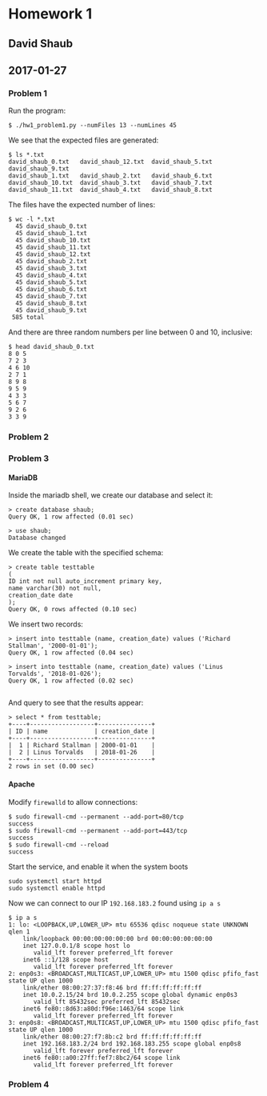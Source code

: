 Homework 1
===========
David Shaub
-----------
2017-01-27
----------

### Problem 1
Run the program:
```
$ ./hw1_problem1.py --numFiles 13 --numLines 45
```
We see that the expected files are generated:
```
$ ls *.txt
david_shaub_0.txt   david_shaub_12.txt  david_shaub_5.txt  david_shaub_9.txt
david_shaub_1.txt   david_shaub_2.txt   david_shaub_6.txt
david_shaub_10.txt  david_shaub_3.txt   david_shaub_7.txt
david_shaub_11.txt  david_shaub_4.txt   david_shaub_8.txt

```
The files have the expected number of lines:
```
$ wc -l *.txt
  45 david_shaub_0.txt
  45 david_shaub_1.txt
  45 david_shaub_10.txt
  45 david_shaub_11.txt
  45 david_shaub_12.txt
  45 david_shaub_2.txt
  45 david_shaub_3.txt
  45 david_shaub_4.txt
  45 david_shaub_5.txt
  45 david_shaub_6.txt
  45 david_shaub_7.txt
  45 david_shaub_8.txt
  45 david_shaub_9.txt
 585 total
```
And there are three random numbers per line between 0 and 10, inclusive:
```
$ head david_shaub_0.txt
8 0 5
7 2 3
4 6 10
2 7 1
8 9 8
9 5 9
4 3 3
5 6 7
9 2 6
3 3 9

```

### Problem 2

### Problem 3
#### MariaDB
Inside the mariadb shell, we create our database and select it:
```
> create database shaub;
Query OK, 1 row affected (0.01 sec)

> use shaub;
Database changed

```
We create the table with the specified schema:
```
> create table testtable
(
ID int not null auto_increment primary key,
name varchar(30) not null,
creation_date date
);
Query OK, 0 rows affected (0.10 sec)

```
We insert two records:
```
> insert into testtable (name, creation_date) values ('Richard Stallman', '2000-01-01');
Query OK, 1 row affected (0.04 sec)

> insert into testtable (name, creation_date) values ('Linus Torvalds', '2018-01-026');
Query OK, 1 row affected (0.02 sec)


```
And query to see that the results appear:
```
> select * from testtable;
+----+------------------+---------------+
| ID | name             | creation_date |
+----+------------------+---------------+
|  1 | Richard Stallman | 2000-01-01    |
|  2 | Linus Torvalds   | 2018-01-26    |
+----+------------------+---------------+
2 rows in set (0.00 sec)

```
#### Apache
Modify `firewalld` to allow connections:
```
$ sudo firewall-cmd --permanent --add-port=80/tcp
success
$ sudo firewall-cmd --permanent --add-port=443/tcp
success
$ sudo firewall-cmd --reload
success
```

Start the service, and enable it when the system boots
```
sudo systemctl start httpd
sudo systemctl enable httpd
```
Now we can connect to our IP `192.168.183.2` found using `ip a s`
```
$ ip a s
1: lo: <LOOPBACK,UP,LOWER_UP> mtu 65536 qdisc noqueue state UNKNOWN qlen 1
    link/loopback 00:00:00:00:00:00 brd 00:00:00:00:00:00
    inet 127.0.0.1/8 scope host lo
       valid_lft forever preferred_lft forever
    inet6 ::1/128 scope host 
       valid_lft forever preferred_lft forever
2: enp0s3: <BROADCAST,MULTICAST,UP,LOWER_UP> mtu 1500 qdisc pfifo_fast state UP qlen 1000
    link/ether 08:00:27:37:f8:46 brd ff:ff:ff:ff:ff:ff
    inet 10.0.2.15/24 brd 10.0.2.255 scope global dynamic enp0s3
       valid_lft 85432sec preferred_lft 85432sec
    inet6 fe80::8d63:a80d:f96e:1463/64 scope link 
       valid_lft forever preferred_lft forever
3: enp0s8: <BROADCAST,MULTICAST,UP,LOWER_UP> mtu 1500 qdisc pfifo_fast state UP qlen 1000
    link/ether 08:00:27:f7:8b:c2 brd ff:ff:ff:ff:ff:ff
    inet 192.168.183.2/24 brd 192.168.183.255 scope global enp0s8
       valid_lft forever preferred_lft forever
    inet6 fe80::a00:27ff:fef7:8bc2/64 scope link 
       valid_lft forever preferred_lft forever
```

### Problem 4
